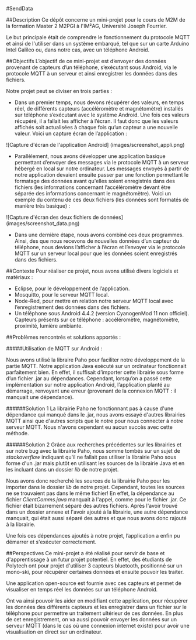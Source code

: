 #SendData

##Description
Ce dépôt concerne un mini-projet pour le cours de M2M de la formation Master 2 M2PGI à l'IM²AG, Université Joseph Fourrier.

Le but principale était de comprendre le fonctionnement du protocole MQTT et ainsi de l'utiliser dans un système embarqué, tel que sur un carte Arduino Intel Galileo ou, dans notre cas, avec un téléphone Android.

##Objectifs
L’objectif de ce mini-projet est d’envoyer des données provenant de capteurs d’un téléphone, s’exécutant sous Android, via le protocole MQTT à un serveur et ainsi enregistrer les données dans des fichiers.

Notre projet peut se diviser en trois parties :

* Dans un premier temps, nous devons récupérer des valeurs, en temps réel, de différents capteurs (accéléromètre et magnétomètre) installés sur téléphone s’exécutant avec le système Android. Une fois ces valeurs récupéré, il a fallait les afficher à l’écran. Il faut donc que les valeurs affichés soit actualisées à chaque fois qu’un capteur a une nouvelle valeur. Voici un capture écran de l’application : 

![Capture d'écran de l'application Android] (images/screenshot_appli.png)

* Parallèlement, nous avons développer une application basique permettant d’envoyer des messages via le protocole MQTT à un serveur hébergé en local sur notre ordinateur. Les messages envoyés à partir de notre application devaient ensuite passer par une fonction permettant le formatage des données avant qu'elles soient enregistrés dans des fichiers (les informations concernant l’accéléromètre devant être séparée des informations concernant le magnétomètre). Voici un exemple du contenu de ces deux fichiers (les données sont formatés de manière très basique) :

![Capture d'écran des deux fichiers de données] (images/screenshot_data.png)

* Dans une dernière étape, nous avons combiné ces deux programmes. Ainsi, des que nous recevons de nouvelles données d’un capteur du téléphone, nous devions l’afficher à l’écran et l’envoyer via le protocole MQTT sur un serveur local pour que les données soient enregistrés dans des fichiers.

##Contexte
Pour réaliser ce projet, nous avons utilisé divers logiciels et matériaux :

* Eclipse, pour le développement de l’application.
* Mosquitto, pour le serveur MQTT local.
* Node-Red, pour mettre en relation notre serveur MQTT local avec l’enregistrement des données dans des fichiers.
* Un téléphone sous Android 4.4.2 (version CyanogenMod 11 non officiel). Capteurs présents sur ce téléphone : accéléromètre, magnétomètre, proximité, lumière ambiante.

##Problèmes rencontrés et solutions apportés :

#####Utilisation de MQTT sur Android :

Nous avons utilisé la libraire Paho pour faciliter notre développement de la partie MQTT.
Notre application Java exécuté sur un ordinateur fonctionnait parfaitement bien. En effet, il suffisait d’importer cette librairie sous forme d’un fichier .jar au dépendances.
Cependant, lorsqu’on a passé cette implémentation sur notre application Android, l’application planté au démarrage, renvoyant une erreur (provenant de la connexion MQTT : il manquait une dépendance).

######Solution 1
La librairie Paho ne fonctionnant pas à cause d'une dépendance qui manqué dans le .jar, nous avons essayé d'autres librairies MQTT ainsi que d'autres scripts que le notre pour nous connecter à notre serveur MQTT. Nous n'avons cependant eu aucun succès avec cette méthode.

######Solution 2
Grâce aux recherches précédentes sur les librairies et sur notre bug avec la librairie Paho, nous somme tombés sur un sujet de *stackoverflow* indiquant qu'il ne fallait pas utiliser la librairie Paho sous forme d'un .jar mais plutôt en utilisant les sources de la librairie Java et en les incluant dans un dossier *lib* de notre projet.

Nous avons donc recherché les sources de la librairie Paho pour les importer dans le dossier *lib* de notre projet. Cependant, toutes les sources ne se trouvaient pas dans le même fichier! En effet, la dépendance au fichier *ClientComms.java* manquait à l'appel, comme pour le fichier .jar. Ce fichier était bizarrement séparé des autres fichiers. Après l'avoir trouvé dans un dossier annexe et l'avoir ajouté à la librairie, une autre dépendance manquait, qui était aussi séparé des autres et que nous avons donc rajouté à la librairie. 

Une fois ces dépendances ajoutés à notre projet, l’application a enfin pu démarrer et s'exécuter correctement.

##Perspectives
Ce mini-projet a été réalisé pour servir de base et d'apprentissage à un futur projet potentiel. En effet, des étudiants de Polytech ont pour projet d'utiliser 3 capteurs bluetooth, positionné sur un mono-ski, pour récupérer certaines données et ensuite pouvoir les traiter.

Une application open-source est fournie avec ces capteurs et permet de visualiser en temps réel les données sur un téléphone Android.

Ont va ainsi pouvoir les aider en modifiant cette application, pour récupérer les données des différents capteurs et les enregistrer dans un fichier sur le téléphone pour permettre un traitement ultérieur de ces données. En plus de cet enregistrement, on va aussi pouvoir envoyer les données sur un serveur MQTT (dans le cas où une connexion internet existe) pour avoir une visualisation en direct sur un ordinateur.
